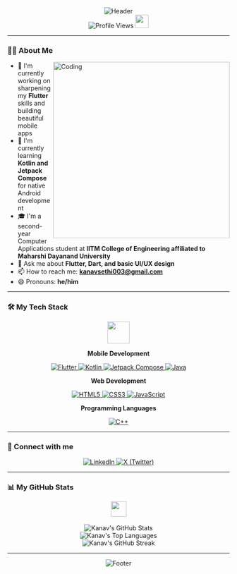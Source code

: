 <div align="center">
  <img src="https://capsule-render.vercel.app/api?type=waving&color=gradient&customColorList=6,11,20&height=200&section=header&text=Hi%20there,%20I'm%20Kanav%20Sethi&fontSize=40&fontColor=ffffff&animation=fadeIn&fontAlignY=32&desc=A%20passionate%20App%20Developer%20from%20India%20🇮🇳&descAlignY=51&descAlign=50" alt="Header"/>
</div>

<div align="center">
  <img src="https://komarev.com/ghpvc/?username=iam-kanav&label=Profile%20Views&color=0e75b6&style=flat" alt="Profile Views" />
  <img src="https://media.giphy.com/media/WUlplcMpOCEmTGBtBW/giphy.gif" width="30">
</div>

---

### 👨‍💻 About Me

<img align="right" alt="Coding" width="400" src="https://cdn.dribbble.com/users/1162077/screenshots/3848914/programmer.gif">

- 🔭 I'm currently working on sharpening my **Flutter** skills and building beautiful mobile apps
- 🌱 I'm currently learning **Kotlin and Jetpack Compose** for native Android development
- 🎓 I'm a second-year Computer Applications student at **IITM College of Engineering affiliated to Maharshi Dayanand University**
- 💬 Ask me about **Flutter, Dart, and basic UI/UX design**
- 📫 How to reach me: **[kanavsethi003@gmail.com](mailto:kanavsethi003@gmail.com)** 
- 😄 Pronouns: **he/him**

---

### 🛠️ My Tech Stack

<div align="center">
  <img src="https://media2.giphy.com/media/QssGEmpkyEOhBCb7e1/giphy.gif?cid=ecf05e47a0n3gi1bfqntqmob8g9aid1oyj2wr3ds3mg700bl&rid=giphy.gif" width="50">
</div>

<div align="center">

**Mobile Development**
<p>
  <a href="https://flutter.dev" target="_blank" rel="noreferrer">
    <img src="https://img.shields.io/badge/Flutter-02569B?style=for-the-badge&logo=flutter&logoColor=white" alt="Flutter"/>
  </a>
  <a href="https://kotlinlang.org" target="_blank" rel="noreferrer">
    <img src="https://img.shields.io/badge/Kotlin-7F52FF?style=for-the-badge&logo=kotlin&logoColor=white" alt="Kotlin"/>
  </a>
  <a href="https://developer.android.com/jetpack/compose" target="_blank" rel="noreferrer">
    <img src="https://img.shields.io/badge/Jetpack%20Compose-4285F4?style=for-the-badge&logo=jetpackcompose&logoColor=white" alt="Jetpack Compose"/>
  </a>
  <a href="https://www.java.com" target="_blank" rel="noreferrer">
    <img src="https://img.shields.io/badge/Java-ED8B00?style=for-the-badge&logo=openjdk&logoColor=white" alt="Java"/>
  </a>
</p>

**Web Development**
<p>
  <a href="https://www.w3.org/html/" target="_blank" rel="noreferrer">
    <img src="https://img.shields.io/badge/HTML5-E34F26?style=for-the-badge&logo=html5&logoColor=white" alt="HTML5"/>
  </a>
  <a href="https://www.w3schools.com/css/" target="_blank" rel="noreferrer">
    <img src="https://img.shields.io/badge/CSS3-1572B6?style=for-the-badge&logo=css3&logoColor=white" alt="CSS3"/>
  </a>
  <a href="https://developer.mozilla.org/en-US/docs/Web/JavaScript" target="_blank" rel="noreferrer">
    <img src="https://img.shields.io/badge/JavaScript-F7DF1E?style=for-the-badge&logo=javascript&logoColor=black" alt="JavaScript"/>
  </a>
</p>

**Programming Languages**
<p>
  <a href="https://isocpp.org/" target="_blank" rel="noreferrer">
    <img src="https://img.shields.io/badge/C%2B%2B-00599C?style=for-the-badge&logo=c%2B%2B&logoColor=white" alt="C++"/>
  </a>
</p>

</div>

---

### 🔗 Connect with me

<div align="center">
  <a href="https://linkedin.com/in/kanavwastaken" target="_blank">
    <img src="https://img.shields.io/badge/LinkedIn-0077B5?style=for-the-badge&logo=linkedin&logoColor=white" alt="LinkedIn"/>
  </a>
  <a href="https://x.com/kanavwastaken" target="_blank">
    <img src="https://img.shields.io/badge/X-000000?style=for-the-badge&logo=x&logoColor=white" alt="X (Twitter)"/>
  </a>
</div>

---

### 📊 My GitHub Stats

<div align="center">
  <img src="https://media.giphy.com/media/iY8CRBdQXODJSCERIr/giphy.gif" width="35">
  <br><br>
  <img src="https://github-readme-stats.vercel.app/api?username=iam-kanav&show_icons=true&theme=tokyonight&include_all_commits=true&count_private=true&border_radius=10" alt="Kanav's GitHub Stats" />
</div>

<div align="center">
  <img src="https://github-readme-stats.vercel.app/api/top-langs/?username=iam-kanav&layout=compact&langs_count=8&theme=tokyonight&border_radius=10" alt="Kanav's Top Languages" />
</div>

<div align="center">
  <img src="https://github-readme-streak-stats.herokuapp.com/?user=iam-kanav&theme=tokyonight&border_radius=10" alt="Kanav's GitHub Streak" />
</div>

---

<div align="center">
  <img src="https://capsule-render.vercel.app/api?type=waving&color=gradient&customColorList=6,11,20&height=100&section=footer" alt="Footer"/>
</div>
